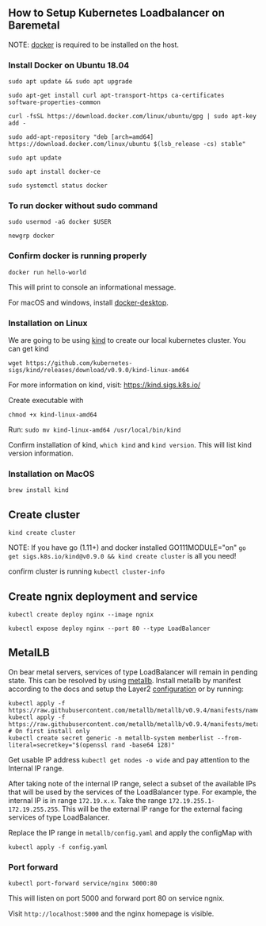 ## How to Setup Kubernetes Loadbalancer on Baremetal

NOTE: [docker](https://docs.docker.com/engine/install/ubuntu/) is required to be installed on the host.
### Install Docker on Ubuntu 18.04
```
sudo apt update && sudo apt upgrade
```
```
sudo apt-get install curl apt-transport-https ca-certificates software-properties-common
```
```
curl -fsSL https://download.docker.com/linux/ubuntu/gpg | sudo apt-key add -
```
```
sudo add-apt-repository "deb [arch=amd64] https://download.docker.com/linux/ubuntu $(lsb_release -cs) stable"
```
```
sudo apt update
```
```
sudo apt install docker-ce
```
```
sudo systemctl status docker
```

### To run docker without sudo command
```
sudo usermod -aG docker $USER
```
```
newgrp docker
```

### Confirm docker is running properly
```
docker run hello-world
```
This will print to console an informational message.

For macOS and windows, install [docker-desktop](https://www.docker.com/products/docker-desktop).

### Installation on Linux
We are going to be using [kind](https://github.com/kubernetes-sigs/kind) to create our local kubernetes cluster. You can get kind
```
wget https://github.com/kubernetes-sigs/kind/releases/download/v0.9.0/kind-linux-amd64
```

For more information on kind, visit: https://kind.sigs.k8s.io/  

Create executable with 
```
chmod +x kind-linux-amd64
```  

Run: `sudo mv kind-linux-amd64 /usr/local/bin/kind`  

Confirm installation of kind, `which kind` and `kind version`. This will list kind version information.

### Installation on MacOS
```
brew install kind
```

## Create cluster
```
kind create cluster
```  

NOTE: If you have go (1.11+) and docker installed GO111MODULE="on" `go get sigs.k8s.io/kind@v0.9.0 && kind create cluster` is all you need!  

confirm cluster is running `kubectl cluster-info`  

## Create ngnix deployment and service
```
kubectl create deploy nginx --image ngnix
```
```
kubectl expose deploy nginx --port 80 --type LoadBalancer
```  

## MetalLB
On bear metal servers, services of type LoadBalancer will remain in pending state. This can be resolved by using [metallb](https://metallb.universe.tf/installation/). Install metallb by manifest according to the docs and setup the Layer2 [configuration](https://metallb.universe.tf/configuration/) or by running:  
```
kubectl apply -f https://raw.githubusercontent.com/metallb/metallb/v0.9.4/manifests/namespace.yaml
kubectl apply -f https://raw.githubusercontent.com/metallb/metallb/v0.9.4/manifests/metallb.yaml
# On first install only
kubectl create secret generic -n metallb-system memberlist --from-literal=secretkey="$(openssl rand -base64 128)"
```

Get usable IP address `kubectl get nodes -o wide` and pay attention to the Internal IP range.  

After taking note of the internal IP range, select a subset of the available IPs that will be used by the services of the LoadBalancer type. For example, the internal IP is in range `172.19.x.x`. Take the range `172.19.255.1-172.19.255.255`. This will be the external IP range for the external facing services of type LoadBalancer.  

Replace the IP range in `metallb/config.yaml` and apply the configMap with  
```
kubectl apply -f config.yaml
```

### Port forward
```
kubectl port-forward service/nginx 5000:80
```  
This will listen on port 5000 and forward port 80 on service ngnix. 

Visit `http://localhost:5000` and the nginx homepage is visible.
